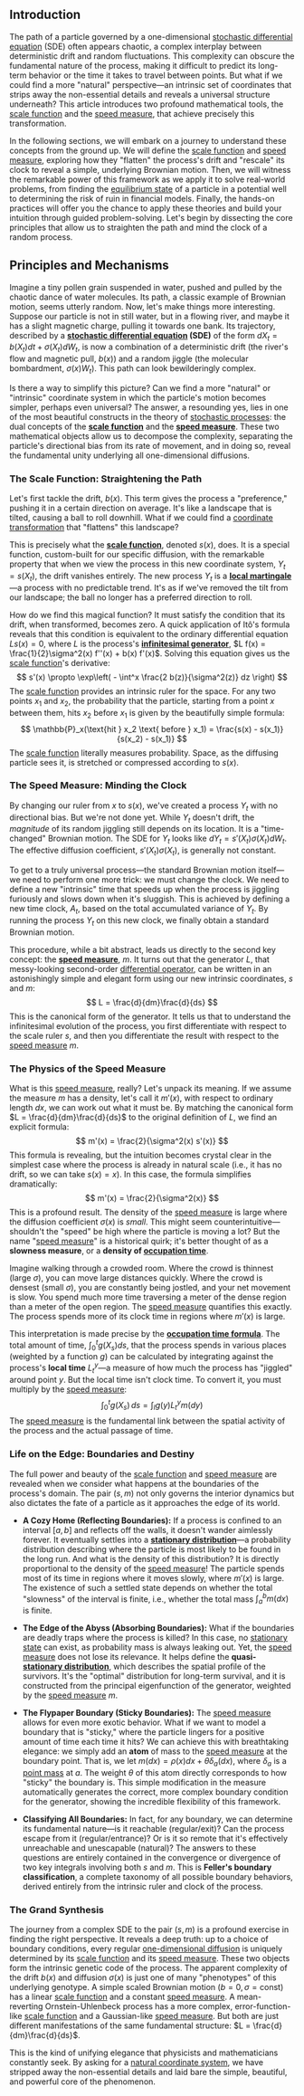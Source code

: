 ## Introduction
The path of a particle governed by a one-dimensional [stochastic differential equation](@article_id:139885) (SDE) often appears chaotic, a complex interplay between deterministic drift and random fluctuations. This complexity can obscure the fundamental nature of the process, making it difficult to predict its long-term behavior or the time it takes to travel between points. But what if we could find a more "natural" perspective—an intrinsic set of coordinates that strips away the non-essential details and reveals a universal structure underneath? This article introduces two profound mathematical tools, the [scale function](@article_id:200204) and the [speed measure](@article_id:195936), that achieve precisely this transformation.

In the following sections, we will embark on a journey to understand these concepts from the ground up. We will define the [scale function](@article_id:200204) and [speed measure](@article_id:195936), exploring how they "flatten" the process's drift and "rescale" its clock to reveal a simple, underlying Brownian motion. Then, we will witness the remarkable power of this framework as we apply it to solve real-world problems, from finding the [equilibrium state](@article_id:269870) of a particle in a potential well to determining the risk of ruin in financial models. Finally, the hands-on practices will offer you the chance to apply these theories and build your intuition through guided problem-solving. Let's begin by dissecting the core principles that allow us to straighten the path and mind the clock of a random process.

## Principles and Mechanisms

Imagine a tiny pollen grain suspended in water, pushed and pulled by the chaotic dance of water molecules. Its path, a classic example of Brownian motion, seems utterly random. Now, let's make things more interesting. Suppose our particle is not in still water, but in a flowing river, and maybe it has a slight magnetic charge, pulling it towards one bank. Its trajectory, described by a **[stochastic differential equation](@article_id:139885) (SDE)** of the form $dX_t = b(X_t)dt + \sigma(X_t)dW_t$, is now a combination of a deterministic drift (the river's flow and magnetic pull, $b(x)$) and a random jiggle (the molecular bombardment, $\sigma(x)W_t$). This path can look bewilderingly complex.

Is there a way to simplify this picture? Can we find a more "natural" or "intrinsic" coordinate system in which the particle's motion becomes simpler, perhaps even universal? The answer, a resounding yes, lies in one of the most beautiful constructs in the theory of [stochastic processes](@article_id:141072): the dual concepts of the **[scale function](@article_id:200204)** and the **[speed measure](@article_id:195936)**. These two mathematical objects allow us to decompose the complexity, separating the particle's directional bias from its rate of movement, and in doing so, reveal the fundamental unity underlying all one-dimensional diffusions.

### The Scale Function: Straightening the Path

Let's first tackle the drift, $b(x)$. This term gives the process a "preference," pushing it in a certain direction on average. It's like a landscape that is tilted, causing a ball to roll downhill. What if we could find a [coordinate transformation](@article_id:138083) that "flattens" this landscape?

This is precisely what the **[scale function](@article_id:200204)**, denoted $s(x)$, does. It is a special function, custom-built for our specific diffusion, with the remarkable property that when we view the process in this new coordinate system, $Y_t = s(X_t)$, the drift vanishes entirely. The new process $Y_t$ is a **[local martingale](@article_id:203239)**—a process with no predictable trend. It's as if we've removed the tilt from our landscape; the ball no longer has a preferred direction to roll.

How do we find this magical function? It must satisfy the condition that its drift, when transformed, becomes zero. A quick application of Itô's formula reveals that this condition is equivalent to the ordinary differential equation $L s(x) = 0$, where $L$ is the process's **[infinitesimal generator](@article_id:269930)**, $L f(x) = \frac{1}{2}\sigma^2(x) f''(x) + b(x) f'(x)$. Solving this equation gives us the [scale function](@article_id:200204)'s derivative:
$$
s'(x) \propto \exp\left( - \int^x \frac{2 b(z)}{\sigma^2(z)} dz \right)
$$
The [scale function](@article_id:200204) provides an intrinsic ruler for the space. For any two points $x_1$ and $x_2$, the probability that the particle, starting from a point $x$ between them, hits $x_2$ before $x_1$ is given by the beautifully simple formula:
$$
\mathbb{P}_x(\text{hit } x_2 \text{ before } x_1) = \frac{s(x) - s(x_1)}{s(x_2) - s(x_1)}
$$
The [scale function](@article_id:200204) literally measures probability. Space, as the diffusing particle sees it, is stretched or compressed according to $s(x)$.

### The Speed Measure: Minding the Clock

By changing our ruler from $x$ to $s(x)$, we've created a process $Y_t$ with no directional bias. But we're not done yet. While $Y_t$ doesn't drift, the *magnitude* of its random jiggling still depends on its location. It is a "time-changed" Brownian motion. The SDE for $Y_t$ looks like $dY_t = s'(X_t)\sigma(X_t)dW_t$. The effective diffusion coefficient, $s'(X_t)\sigma(X_t)$, is generally not constant.

To get to a truly universal process—the standard Brownian motion itself—we need to perform one more trick: we must change the clock. We need to define a new "intrinsic" time that speeds up when the process is jiggling furiously and slows down when it's sluggish. This is achieved by defining a new time clock, $A_t$, based on the total accumulated variance of $Y_t$. By running the process $Y_t$ on this new clock, we finally obtain a standard Brownian motion.

This procedure, while a bit abstract, leads us directly to the second key concept: the **[speed measure](@article_id:195936)**, $m$. It turns out that the generator $L$, that messy-looking second-order [differential operator](@article_id:202134), can be written in an astonishingly simple and elegant form using our new intrinsic coordinates, $s$ and $m$:
$$
L = \frac{d}{dm}\frac{d}{ds}
$$
This is the canonical form of the generator. It tells us that to understand the infinitesimal evolution of the process, you first differentiate with respect to the scale ruler $s$, and then you differentiate the result with respect to the [speed measure](@article_id:195936) $m$.

### The Physics of the Speed Measure

What is this [speed measure](@article_id:195936), really? Let's unpack its meaning. If we assume the measure $m$ has a density, let's call it $m'(x)$, with respect to ordinary length $dx$, we can work out what it must be. By matching the canonical form $L = \frac{d}{dm}\frac{d}{ds}$ to the original definition of $L$, we find an explicit formula:
$$
m'(x) = \frac{2}{\sigma^2(x) s'(x)}
$$
This formula is revealing, but the intuition becomes crystal clear in the simplest case where the process is already in natural scale (i.e., it has no drift, so we can take $s(x)=x$). In this case, the formula simplifies dramatically:
$$
m'(x) = \frac{2}{\sigma^2(x)}
$$
This is a profound result. The density of the [speed measure](@article_id:195936) is large where the diffusion coefficient $\sigma(x)$ is *small*. This might seem counterintuitive—shouldn't the "speed" be high where the particle is moving a lot? But the name "[speed measure](@article_id:195936)" is a historical quirk; it's better thought of as a **slowness measure**, or a **density of [occupation time](@article_id:198886)**.

Imagine walking through a crowded room. Where the crowd is thinnest (large $\sigma$), you can move large distances quickly. Where the crowd is densest (small $\sigma$), you are constantly being jostled, and your net movement is slow. You spend much more time traversing a meter of the dense region than a meter of the open region. The [speed measure](@article_id:195936) quantifies this exactly. The process spends more of its clock time in regions where $m'(x)$ is large.

This interpretation is made precise by the **[occupation time formula](@article_id:184938)**. The total amount of time, $\int_0^t g(X_s) ds$, that the process spends in various places (weighted by a function $g$) can be calculated by integrating against the process's **local time** $L_t^y$—a measure of how much the process has "jiggled" around point $y$. But the local time isn't clock time. To convert it, you must multiply by the [speed measure](@article_id:195936):
$$
\int_0^t g(X_s)\,ds = \int_I g(y) L_t^y m(dy)
$$
The [speed measure](@article_id:195936) is the fundamental link between the spatial activity of the process and the actual passage of time.

### Life on the Edge: Boundaries and Destiny

The full power and beauty of the [scale function](@article_id:200204) and [speed measure](@article_id:195936) are revealed when we consider what happens at the boundaries of the process's domain. The pair $(s, m)$ not only governs the interior dynamics but also dictates the fate of a particle as it approaches the edge of its world.

- **A Cozy Home (Reflecting Boundaries):** If a process is confined to an interval $[a,b]$ and reflects off the walls, it doesn't wander aimlessly forever. It eventually settles into a **[stationary distribution](@article_id:142048)**—a probability distribution describing where the particle is most likely to be found in the long run. And what is the density of this distribution? It is directly proportional to the density of the [speed measure](@article_id:195936)! The particle spends most of its time in regions where it moves slowly, where $m'(x)$ is large. The existence of such a settled state depends on whether the total "slowness" of the interval is finite, i.e., whether the total mass $\int_a^b m(dx)$ is finite.

- **The Edge of the Abyss (Absorbing Boundaries):** What if the boundaries are deadly traps where the process is killed? In this case, no [stationary state](@article_id:264258) can exist, as probability mass is always leaking out. Yet, the [speed measure](@article_id:195936) does not lose its relevance. It helps define the **quasi-[stationary distribution](@article_id:142048)**, which describes the spatial profile of the survivors. It's the "optimal" distribution for long-term survival, and it is constructed from the principal eigenfunction of the generator, weighted by the [speed measure](@article_id:195936) $m$.

- **The Flypaper Boundary (Sticky Boundaries):** The [speed measure](@article_id:195936) allows for even more exotic behavior. What if we want to model a boundary that is "sticky," where the particle lingers for a positive amount of time each time it hits? We can achieve this with breathtaking elegance: we simply add an **atom** of mass to the [speed measure](@article_id:195936) at the boundary point. That is, we let $m(dx) = \rho(x)dx + \theta \delta_a(dx)$, where $\delta_a$ is a [point mass](@article_id:186274) at $a$. The weight $\theta$ of this atom directly corresponds to how "sticky" the boundary is. This simple modification in the measure automatically generates the correct, more complex boundary condition for the generator, showing the incredible flexibility of this framework.

- **Classifying All Boundaries:** In fact, for any boundary, we can determine its fundamental nature—is it reachable (regular/exit)? Can the process escape from it (regular/entrance)? Or is it so remote that it's effectively unreachable and unescapable (natural)? The answers to these questions are entirely contained in the convergence or divergence of two key integrals involving both $s$ and $m$. This is **Feller's boundary classification**, a complete taxonomy of all possible boundary behaviors, derived entirely from the intrinsic ruler and clock of the process.

### The Grand Synthesis

The journey from a complex SDE to the pair $(s, m)$ is a profound exercise in finding the right perspective. It reveals a deep truth: up to a choice of boundary conditions, every regular [one-dimensional diffusion](@article_id:180826) is uniquely determined by its [scale function](@article_id:200204) and its [speed measure](@article_id:195936). These two objects form the intrinsic genetic code of the process. The apparent complexity of the drift $b(x)$ and diffusion $\sigma(x)$ is just one of many "phenotypes" of this underlying genotype. A simple scaled Brownian motion ($b=0, \sigma= \text{const}$) has a linear [scale function](@article_id:200204) and a constant [speed measure](@article_id:195936). A mean-reverting Ornstein-Uhlenbeck process has a more complex, error-function-like [scale function](@article_id:200204) and a Gaussian-like [speed measure](@article_id:195936). But both are just different manifestations of the same fundamental structure: $L = \frac{d}{dm}\frac{d}{ds}$.

This is the kind of unifying elegance that physicists and mathematicians constantly seek. By asking for a [natural coordinate system](@article_id:168453), we have stripped away the non-essential details and laid bare the simple, beautiful, and powerful core of the phenomenon.